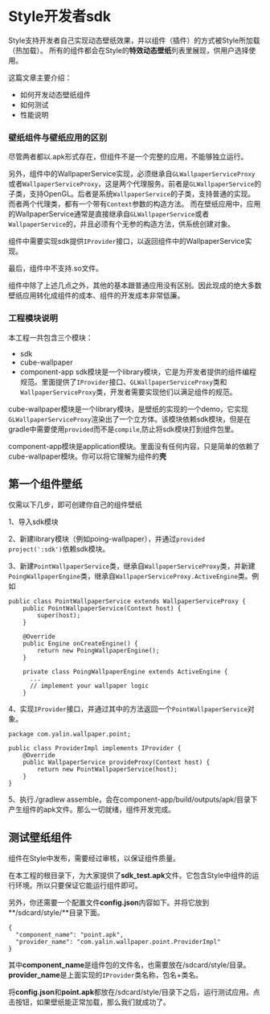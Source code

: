 # Style开发者sdk
Style支持开发者自己实现动态壁纸效果，并以组件（插件）的方式被Style所加载（热加载）。
所有的组件都会在Style的**特效动态壁纸**列表里展现，供用户选择使用。

这篇文章主要介绍：
* 如何开发动态壁纸组件
* 如何测试
* 性能说明

### 壁纸组件与壁纸应用的区别
尽管两者都以.apk形式存在，但组件不是一个完整的应用，不能够独立运行。

另外，组件中的WallpaperService实现，必须继承自`GLWallpaperServiceProxy`或者`WallpaperServiceProxy`，这是两个代理服务。前者是`GLWallpaperService`的子类，支持OpenGL。后者是系统`WallpaperService`的子类，支持普通的实现。而者两个代理类，都有一个带有`Context`参数的构造方法。
而在壁纸应用中，应用的WallpaperService通常是直接继承自`GLWallpaperService`或者`WallpaperService`的，并且必须有个无参的构造方法，供系统创建对象。

组件中需要实现sdk提供`IProvider`接口，以返回组件中的WallpaperService实现。

最后，组件中不支持.so文件。

组件中除了上述几点之外，其他的基本跟普通应用没有区别。因此现成的绝大多数壁纸应用转化成组件的成本、组件的开发成本非常低廉。

### 工程模块说明
本工程一共包含三个模块：
* sdk
* cube-wallpaper
* component-app
sdk模块是一个library模块，它是为开发者提供的组件编程规范。里面提供了`IProvider`接口、`GLWallpaperServiceProxy`类和`WallpaperServiceProxy`类，开发者需要实现他们以满足组件的规范。

cube-wallpaper模块是一个library模块，是壁纸的实现的一个demo，它实现`GLWallpaperServiceProxy`渲染出了一个立方体。该模块依赖sdk模块，但是在gradle中需要使用`provided`而不是`compile`,防止将sdk模块打到组件包里。

component-app模块是application模块。里面没有任何内容，只是简单的依赖了cube-wallpaper模块。你可以将它理解为组件的**壳**

## 第一个组件壁纸
仅需以下几步，即可创建你自己的组件壁纸

1、导入sdk模块

2、新建library模块（例如poing-wallpaper），并通过`provided project(':sdk')`依赖sdk模块。

3、新建`PointWallpaperService`类，继承自`WallpaperServiceProxy`类，并新建`PoingWallpaperEngine`类，继承自`WallpaperServiceProxy.ActiveEngine`类。例如
```
public class PointWallpaperService extends WallpaperServiceProxy {
    public PointWallpaperService(Context host) {
        super(host);
    }

    @Override
    public Engine onCreateEngine() {
        return new PoingWallpaperEngine();
    }

    private class PoingWallpaperEngine extends ActiveEngine {
      ...
      // implement your wallpaper logic
    }
```

4、实现`IProvider`接口，并通过其中的方法返回一个`PointWallpaperService`对象。
```
package com.yalin.wallpaper.point;

public class ProviderImpl implements IProvider {
    @Override
    public WallpaperService provideProxy(Context host) {
        return new PointWallpaperService(host);
    }
}
```

5、执行./gradlew assemble，会在component-app/build/outputs/apk/目录下产生组件的apk文件。那么一切就绪，组件开发完成。

## 测试壁纸组件
组件在Style中发布，需要经过审核，以保证组件质量。

在本工程的根目录下，为大家提供了**sdk_test.apk**文件。它包含Style中组件的运行环境。所以只要保证它能运行组件即可。

另外，你还需要一个配置文件**config.json**内容如下。并将它放到**/sdcard/style/**目录下面。
```
{
  "component_name": "point.apk",
  "provider_name": "com.yalin.wallpaper.point.ProviderImpl"
}
```
其中**component_name**是组件包的文件名，也需要放在/sdcard/style/目录。**provider_name**是上面实现的`IProvider`类名称，包名+类名。

将**config.json**和**point.apk**都放在/sdcard/style/目录下之后，运行测试应用。点击按钮，如果壁纸能正常加载，那么我们就成功了。

